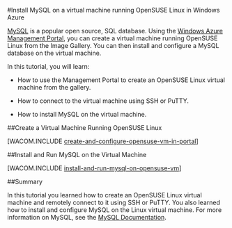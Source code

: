 <properties linkid="manage-linux-common-task-mysql-virtual-machine" urlDisplayName="Install MySQL" pageTitle="Install MySQL on a Linux virtual machine in Windows Azure" metaKeywords="Azure vm OpenSUSE, Linux vm" description="Learn how to create a Windows Azure virtual machine with OpenSUSE Linux, and then use SSH or PuTTY to install MySQL." metaCanonical="" services="virtual-machines" documentationCenter="" title="Install MySQL on a virtual machine running OpenSUSE Linux in Windows Azure" authors=""  solutions="" writer="" manager="" editor=""  />




#Install MySQL on a virtual machine running OpenSUSE Linux in Windows Azure

[MySQL](http://www.mysql.com) is a popular open source, SQL database. Using the [Windows Azure Management Portal][AzurePreviewPortal], you can create a virtual machine running OpenSUSE Linux from the Image Gallery.  You can then install and configure a MySQL database on the virtual machine.

In this tutorial, you will learn:

- How to use the Management Portal to create an OpenSUSE Linux virtual machine from the gallery.

- How to connect to the virtual machine using SSH or PuTTY.

- How to install MySQL on the virtual machine.

##Create a Virtual Machine Running OpenSUSE Linux

[WACOM.INCLUDE [create-and-configure-opensuse-vm-in-portal](../includes/create-and-configure-opensuse-vm-in-portal.md)]

##Install and Run MySQL on the Virtual Machine

[WACOM.INCLUDE [install-and-run-mysql-on-opensuse-vm](../includes/install-and-run-mysql-on-opensuse-vm.md)]

##Summary

In this tutorial you learned how to create an OpenSUSE Linux virtual machine and remotely connect to it using SSH or PuTTY. You also learned how to install and configure MySQL on the Linux virtual machine. For more information on MySQL, see the [MySQL Documentation](http://dev.mysql.com/doc/).

[AzurePreviewPortal]: http://manage.windowsazure.com
